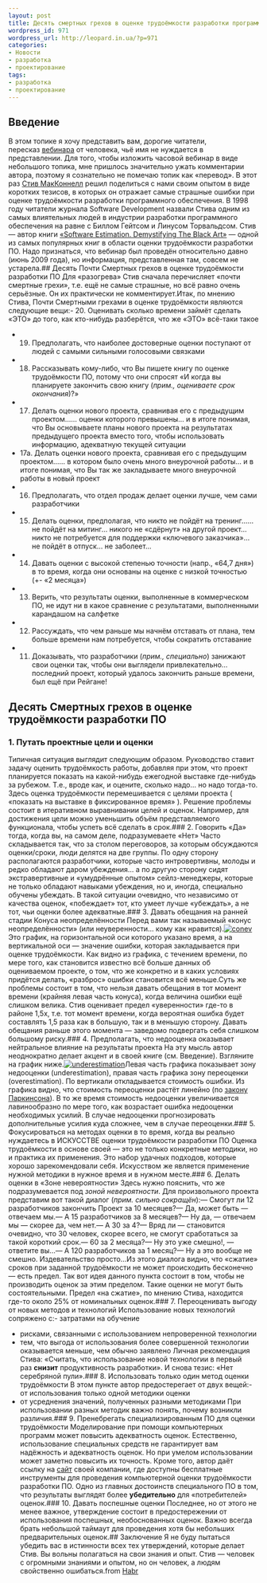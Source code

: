 ```yaml
---
layout: post
title: Десять смертных грехов в оценке трудоёмкости разработки программного обеспечения
wordpress_id: 971
wordpress_url: http://leopard.in.ua/?p=971
categories:
- Новости
- разработка
- проектирование
tags:
- разработка
- проектирование
---
```

## Введение
В этом топике я хочу представить вам, дорогие читатели, пересказ [вебинара](http://construx.com/Page.aspx?hid=2929) от человека, чьё имя не нуждается в представлении. Для того, чтобы изложить часовой вебинар в виде небольшого топика, мне пришлось значительно ужать комментарии автора, поэтому я сознательно не помечаю топик как «перевод». В этот раз [Стив МакКоннелл](http://www.construx.com/Page.aspx?hid=535) решил поделиться с нами своим опытом в виде коротких тезисов, в которых он отражает самые страшные ошибки при оценке трудоёмкости разработки программного обеспечения. В 1998 году читатели журнала Software Development назвали Стива одним из самых влиятельных людей в индустрии разработки программного обеспечения на равне с Биллом Гейтсом и Линусом Торвальдсом. Стив — автор книги [«Software Estimation. Demystifying The Black Art»](http://www.microsoft.com/learning/en/us/book.aspx?ID=2425&locale=en-us) — одной из самых популярных книг в области оценки трудоёмкости разработки ПО. Надо признаться, что вебинар был проведён относительно давно (июнь 2009 года), но информация, представленная там, совсем не устарела.<!--more-->## Десять Почти Смертных грехов в оценке трудоёмкости разработки ПО
Для «разогрева» Стив сначала перечисляет «почти смертные грехи», т.е. ещё не самые страшные, но всё равно очень серьёзные. Он их практически не комментирует.Итак, по мнению Стива, Почти Смертными грехами в оценке трудоёмкости являются следующие вещи:- 20. Оценивать сколько времени займёт сделать «ЭТО» до того, как кто-нибудь разберётся, что же «ЭТО» всё-таки такое
- 19. Предполагать, что наиболее достоверные оценки поступают от людей с самыми сильными голосовыми связками
- 18. Рассказывать кому-либо, что Вы пишете книгу по оценке трудоёмкости ПО, потому что они спросят «И когда вы планируете закончить свою книгу (_прим., оцениваете срок окончания_)?»
- 17. Делать оценки нового проекта, сравнивая его с предыдущим проектом…… оценки которого превышены… и в итоге понимая, что Вы основываете планы нового проекта на результатах предыдущего проекта вместо того, чтобы использовать информацию, адекватную текущей ситуации
- 17а. Делать оценки нового проекта, сравнивая его с предыдущим проектом…… в котором было очень много внеурочной работы… и в итоге понимая, что Вы так же закладываете много внеурочной работы в новый проект
- 16. Предполагать, что отдел продаж делает оценки лучше, чем сами разработчики
- 15. Делать оценки, предполагая, что никто не пойдёт на тренинг…… не пойдёт на митинг… никого не «сдёрнут» на другой проект… никто не потребуется для поддержки «ключевого заказчика»… не пойдёт в отпуск… не заболеет...
- 14. Давать оценки с высокой степенью точности (напр., «64,7 дня») в то время, когда они основаны на оценке с низкой точностью (+- «2 месяца»)
- 13. Верить, что результаты оценки, выполненные в коммерческом ПО, не идут ни в какое сравнение с результатами, выполненными карандашом на салфетке
- 12. Рассуждать, что чем раньше мы начнём отставать от плана, тем больше времени нам потребуется, чтобы сократить отставание
- 11. Доказывать, что разработчики (_прим., специально_) занижают свои оценки так, чтобы они выглядели привлекательно… последний проект, который удалось закончить раньше времени, был ещё при Рейгане!
## Десять Смертных грехов в оценке трудоёмкости разработки ПО
### 1. Путать проектные цели и оценки
Типичная ситуация выглядит следующим образом. Руководство ставит задачу оценить трудоёмкость работы, добавляя при этом, что проект планируется показать на какой-нибудь ежегодной выставке где-нибудь за рубежом. Т.е., вроде как, и оцените, сколько надо… но надо тогда-то. Здесь оценка трудоёмкости перемешивается с целями проекта ( «показать на выставке в фиксированное время» ). Решение проблемы состоит в итеративном выравнивании целей и оценок. Например, для достижения цели можно уменьшить объём представляемого функционала, чтобы успеть всё сделать в срок.### 2. Говорить «Да» тогда, когда вы, на самом деле, подразумеваете «Нет»
Часто складывается так, что за столом переговоров, за которым обсуждаются оценки/сроки, люди делятся на две группы. По одну сторону располагаются разработчики, которые часто интровертивны, молоды и редко обладают даром убеждения… а по другую сторону сидят экстравертивные и «умудрённые опытом» сейлз-менеджеры, которые не только обладают навыками убеждения, но и, иногда, специально обучены убеждать. В такой ситуации очевидно, что независимо от качества оценок, «побеждает» тот, кто умеет лучше «убеждать», а не тот, чьи оценки более адекватные.### 3. Давать обещания на ранней стадии Конуса неопределённости
Перед вами так называемый «конус неопределённости» (или неуверенности… кому как нравится).[![](http://leopard.in.ua/wp-content/uploads/2010/03/conev.png "conev")](http://leopard.in.ua/wp-content/uploads/2010/03/conev.png)Это график, на горизонтальной оси которого указано время, а на вертикальной оси — значение ошибки, которая закладывается при оценке трудоёмкости. Как видно из графика, с течением времени, по мере того, как становится известно всё больше данных об оцениваемом проекте, о том, что же конкретно и в каких условиях придётся делать, «разброс» ошибки становится всё меньше.Суть же проблемы состоит в том, что нельзя давать обещания в тот момент времени (крайняя левая часть конуса), когда величина ошибки ещё слишком велика. Стив оценивает предел «уверенности» где-то в районе 1,5x, т.е. тот момент времени, когда вероятная ошибка будет составлять 1,5 раза как в большую, так и в меньшую сторону. Давать обещания раньше этого момента — заведомо подвергать себя слишком большому риску.### 4. Предполагать, что недооценка оказывает нейтральное влияние на результаты проекта
На эту мысль автор неоднократно делает акцент и в своей книге (см. Введение). Взгляните на график ниже.[![](http://leopard.in.ua/wp-content/uploads/2010/03/underestimation.png "underestimation")](http://leopard.in.ua/wp-content/uploads/2010/03/underestimation.png)Левая часть графика показывает зону недооценки (underestimation), правая часть графика зону переоценки (overestimation). По вертикали откладывается стоимость ошибки. Из графика видно, что стоимость переоценки растёт линейно (по [закону Паркинсона](http://ru.wikipedia.org/wiki/%D0%97%D0%B0%D0%BA%D0%BE%D0%BD_%D0%9F%D0%B0%D1%80%D0%BA%D0%B8%D0%BD%D1%81%D0%BE%D0%BD%D0%B0)). В то же время стоимость недооценки увеличивается лавинообразно по мере того, как возрастает ошибка недооценки необходимых усилий. В случае недооценки прогнозировать дополнительные усилия куда сложнее, чем в случае переоценки.### 5. Фокусироваться на методах оценки в то время, когда вы реально нуждаетесь в ИСКУССТВЕ оценки трудоёмкости разработки ПО
Оценка трудоёмкости в основе своей — это не только конкретные методики, но и практика их применения. Это набор удачных подходов, которые хорошо зарекомендовали себя. Искусством же является применение нужной методики в нужное время и в нужном месте.### 6. Делать оценки в «Зоне невероятности»
Здесь нужно пояснить, что же подразумевается под _зоной невероятности_. Для произвольного проекта представим вот такой диалог (_прим. сильно сокращён_):— Смогут ли 12 разработчиков закончить Проект за 10 месяцев?— Да, может быть — отвечаем мы.— А 15 разработчиков за 8 месяцев?— Ну да, — отвечаем мы — скорее да, чем нет.— А 30 за 4?— Вряд ли — становится очевидно, что 30 человек, скорее всего, не смогут сработаться за такой короткий срок.— 60 за 2 месяца?— Ну это уже смешно!, — ответите вы…— А 120 разработчиков за 1 месяц?— Ну а это вообще не смешно. Издевательство просто…Из этого диалога видно, что «сжатие» сроков при заданной трудоёмкости не может происходить бесконечно — есть предел. Так вот идея данного пункта состоит в том, чтобы не производить оценок за этим пределом. Такие оценки не могут быть состоятельными. Предел «на сжатие», по мнению Стива, находится где-то около 25% от номинальных оценок.### 7. Переоценивать выгоду от новых методов и технологий
Использование новых технологий сопряжено с:- затратами на обучение
- рисками, связанными с использованием непроверенной технологии
- тем, что выгода от использования более совершенной технологии оказывается меньше, чем обычно заявлено
Личная рекомендация Стива: «Считать, что использование новой технологии в первый раз **снизит** продуктивность разработки». И снова тезис: «Нет серебряной пули».### 8. Использовать только один метод оценки трудоёмкости
В этом пункте автор предостерегает от двух вещей:- от использования только одной методики оценки
- от усреднения значений, полученных разными методиками
При использовании разных методик важно понять, почему возникли различия.### 9. Пренебрегать специализированным ПО для оценки трудоёмкости
Моделирование при помощи компьютерных программ может повысить адекватность оценок. Естественно, использование специальных средств не гарантирует вам надёжность и адекватность оценок. Но при умелом использовании может заметно повысить их точность. Кроме того, автор даёт ссылку на [сайт](http://www.construx.com/Page.aspx?nid=68) своей компании, где доступны бесплатные инструменты для проведения компьютерной оценки трудоёмкости разработки ПО. Одно из главных достоинств специального ПО в том, что результаты выглядят более **убедительно** для «потребителей» оценок.### 10. Давать поспешные оценки
Последнее, но от этого не менее важное, утверждение состоит в предостережении от использования поспешных, необоснованных оценок. Важно всегда брать небольшой таймаут для проведения хотя бы небольших предварительных оценок.## Заключение
Я не буду пытаться убедить вас в истинности всех тех утверждений, которые делает Стив. Вы вольны полагаться на свои знания и опыт. Стив — человек с огромными знаниями и опытом, но он человек, а людям свойственно ошибаться.from [Habr](http://habrahabr.ru/blogs/pm/75903/)
